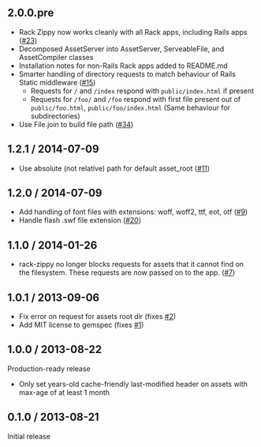 ## 2.0.0.pre
- Rack Zippy now works cleanly with all Rack apps, including Rails apps ([#23](https://github.com/eliotsykes/rack-zippy/issues/23))
- Decomposed AssetServer into AssetServer, ServeableFile, and AssetCompiler classes
- Installation notes for non-Rails Rack apps added to README.md
- Smarter handling of directory requests to match behaviour of Rails Static middleware ([#15](https://github.com/eliotsykes/rack-zippy/issues/15))
    - Requests for `/` and `/index` respond with `public/index.html` if present
    - Requests for `/foo/` and `/foo` respond with first file present out of `public/foo.html`, `public/foo/index.html` (Same behaviour for subdirectories)
- Use File.join to build file path ([#34](https://github.com/eliotsykes/rack-zippy/issues/34))

## 1.2.1 / 2014-07-09
- Use absolute (not relative) path for default asset_root ([#11](https://github.com/eliotsykes/rack-zippy/issues/11))

## 1.2.0 / 2014-07-09
- Add handling of font files with extensions: woff, woff2, ttf, eot, otf
  ([#9](https://github.com/eliotsykes/rack-zippy/issues/9))
- Handle flash .swf file extension ([#20](https://github.com/eliotsykes/rack-zippy/issues/20))

## 1.1.0 / 2014-01-26
- rack-zippy no longer blocks requests for assets that it cannot find on the filesystem. These
  requests are now passed on to the app. ([#7](https://github.com/eliotsykes/rack-zippy/issues/7))

## 1.0.1 / 2013-09-06
-  Fix error on request for assets root dir (fixes [#2](https://github.com/eliotsykes/rack-zippy/issues/2))
-  Add MIT license to gemspec (fixes [#1](https://github.com/eliotsykes/rack-zippy/issues/1))

## 1.0.0 / 2013-08-22

Production-ready release

-  Only set years-old cache-friendly last-modified header on assets with max-age of at least 1 month

## 0.1.0 / 2013-08-21

Initial release

